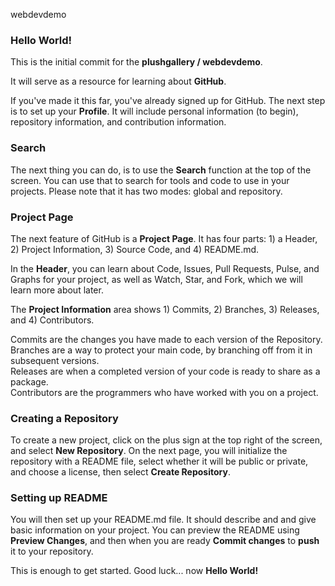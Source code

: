 webdevdemo
<h3>Hello World!</h3>

<p>This is the initial commit for the <b>plushgallery / webdevdemo</b>.

It will serve as a resource for learning about <b>GitHub</b>.

If you've made it this far, you've already signed up for GitHub.
The next step is to set up your <b>Profile</b>.
It will include personal information (to begin), repository information, and contribution information.</p>

<h3>Search</h3>

<p>The next thing you can do, is to use the <b>Search</b> function at the top of the screen.
You can use that to search for tools and code to use in your projects.
Please note that it has two modes: global and repository.</p>

<h3>Project Page</h3>

<p>The next feature of GitHub is a <b>Project Page</b>.
It has four parts: 1) a Header, 2) Project Information, 3) Source Code, and 4) README.md.

In the <b>Header</b>, you can learn about Code, Issues, Pull Requests, Pulse, and Graphs for your project,
as well as Watch, Star, and Fork, which we will learn more about later.

The <b>Project Information</b> area shows 1) Commits, 2) Branches, 3) Releases, and 4) Contributors.

Commits are the changes you have made to each version of the Repository.</br>
Branches are a way to protect your main code, by branching off from it in subsequent versions.</br>
Releases are when a completed version of your code is ready to share as a package.</br>
Contributors are the programmers who have worked with you on a project.</br></p>

<h3>Creating a Repository</h3>

<p>To create a new project, click on the plus sign at the top right of the screen, and select <b>New Repository</b>. On the next page, you will initialize the repository with a README file, select whether it will be public or private, and choose a license, then select <b>Create Repository</b>.</p>

<h3>Setting up README</h3>

<p>You will then set up your README.md file. It should describe and and give basic information on your project. You can preview the README using <b>Preview Changes</b>, and then when you are ready <b>Commit changes</b> to <b>push</b> it to your repository.</p>

<p>This is enough to get started. Good luck... now <b>Hello World!</b></p>
